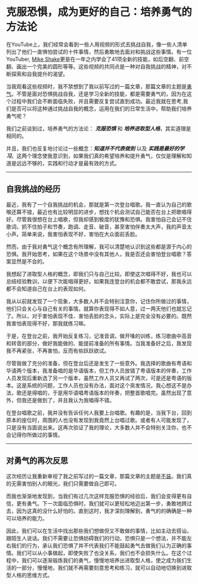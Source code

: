 # 克服恐惧，成为更好的自己：培养勇气的方法论

在YouTube上，我们经常会看到一些人用视频的形式去挑战自我，像一些人清单列出了他们一直惧怕尝试的十件事情，然后勇敢地去面对和挑战这些事情。有一位YouTuber, [Mike Shake](https://youtu.be/q3FKgsnC66s)更是在一年之内学会了41项全新的技能，如后空翻、前空翻、画出一个完美的圆形等等。这些视频的共同点是一种对自我挑战的精神，对不断探索和自我提升的渴望。

当我观看这些视频时，我不禁想到了我以前写过的一篇文章，那篇文章的主题是[勇气]()。不管是面对恐惧挑战自我，还是学习全新的技能，都是需要勇气的，因为在这个过程中我们会不断面临失败，并且需要反复尝试直到成功。最近我就在思考,我们是否可以将这种通过挑战自我的概念，运用在我们的日常生活中，帮助我们培养勇气呢？

我们之前谈到过，培养勇气的方法论： ***克服恐惧*** 和 ***培养进取型人格***，其实道理是相同的。

并且，我们也反复地讨论过一些概念：***知道并不代表做到*** 以及 ***实践是最好的学习***。这两个理念使我意识到，如果我们真的希望培养和提升勇气，仅仅是理解和知道是远远不够的，实践和行动才是最有效的方式。

---

## 自我挑战的经历

最近，我有了一个自我挑战的机会，那就是第一次登台唱歌。我一直认为自己的歌喉还算不错，最近也有比较明显的进步，想找个机会测试自己能否在台上把歌唱得好。尽管我很想在台上唱歌，但我却感到极度的犹豫和恐惧。我害怕自己会记不住歌词，抓不住拍子和节奏，跑调、走音、破音，甚至害怕伴奏太大声，我的声音太小声。简单来说，我害怕表现不好，害怕在大众面前丢脸。

然而，由于我对勇气这个概念有所理解，我可以清楚地认识到这些都是源于内心的恐惧。我开始思考，如果在这个场景中没有其他人，我是否还会害怕登台唱歌？答案显然是不会的。

我想起了进取型人格的概念，即我们只与自己比较。即使这次唱得不好，我也可以总结经验教训，以便下次能唱得更好。如果我连登台的机会都不敢尝试，那我永远都不会知道自己在台上的表现如何。

我从以前就发现了一个现象，大多数人并不会特别注意你，记住你所做过的事情，他们只会关心与自己有关的事情。就算你表现得不如人意，过一两天他们也就忘记了。所以，对于害怕表现不佳、害怕丢脸的念头，实际上是完全没有必要的。既然我害怕表现得不好，那我就练习嘛。

于是，在登台之前，我开始反复练习，记准音调，做开嗓的训练，练习歌曲中高音和转音的部分，做好我能做的、能提前准备的所有事情。当我准备好之后，我发现我不再紧张，不再害怕，反而有些跃跃欲试。

尽管我做了充分的准备，但在登台后还是发生了一些意外。我选择的歌曲有粤语和华语两个版本，我准备唱的是华语版本，但工作人员放错了粤语版本的伴奏，工作人员发现后重新选了另一个版本，虽然工作人员又再试了两次，可是还是粤语的版本。这是系统的问题，工作人员也没有办法，面对这个突发情况，我心想这不是办法，歌还是得唱的，于是用华语唱粤语版本的伴奏，把整首歌唱完。虽然出现了意外，但我还是做到了，并且我认为我唱得不错。

在登台唱歌之前，我并没有告诉任何人我要上台唱歌。有趣的是，当我下台，回到原本的座位时，周围的人也没有发现到我竟然上台唱过歌。或者有人可能发现了，只是没有当面说出来。这再次验证了我的理论，大多数人并不会特别关注你，也不会记得你所做过的事情。

---

## 对勇气的再次反思

这次经历让我重新审视了我之前写过的一篇文章，那篇文章的主题是[不装](https://github.com/ericlee1778/writing/blob/main/chinese/%E7%AC%94%E8%AE%B0%20-%20%E7%9B%B8%E7%BA%A6%E4%B8%83%E5%B9%B4%E5%90%8E%20(%E8%A7%86%E9%A2%91%E8%AF%BE%E7%A8%8B%E6%9D%A5%E6%BA%90%E4%BA%8E%E6%9D%8E%E7%AC%91%E6%9D%A5%E8%80%81%E5%B8%88)/1.%E4%B8%8D%E8%A3%85.md)。我们真的无需害怕别人的眼光，我们只需要做自己即可。

而我也渐渐地发现到，当我们有过几次这样克服恐惧的经验后，我们会变得更有自信，更有勇气。下一次面临恐惧时，我们就可以更轻松地迈出第一步，勇敢地跨过去，因为这真的没什么好怕的。直到这时，我才深刻理解到，勇气的的确确是一种可以培养的能力。

因此，我们可以在生活中找出那些我们想做但又不敢做的事情，比如主动去搭讪，跟陌生人说话。我们不需要让恐惧妨碍我们的行动，恐惧只是一个想法，并不能左右我们的行为，承认我们恐惧了并不代表我们不能鼓起勇气去做我们认为正确的事情。我们可以从小事做起，即使失败了也没关系，我们也不会损失什么。在这个过程中，我们可以逐渐锻炼我们的勇气，慢慢地培养出进取型人格，使之成为我们生活的一部分，慢慢地，我们就不再需要刻意思考和练习，就可以自动地切换到进取型人格的思维方式。